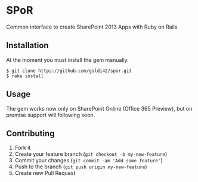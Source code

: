 # SPoR

Common interface to create SharePoint 2013 Apps with Ruby on Rails

## Installation

At the moment you must install the gem manually.

    $ git clone https://github.com/goldi42/spor.git
    $ rake install

## Usage

The gem works now only on SharePoint Online (Office 365 Preview), but on premise support will following soon.


## Contributing

1. Fork it
2. Create your feature branch (`git checkout -b my-new-feature`)
3. Commit your changes (`git commit -am 'Add some feature'`)
4. Push to the branch (`git push origin my-new-feature`)
5. Create new Pull Request
